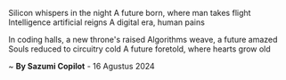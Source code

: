 Silicon whispers in the night
A future born, where man takes flight
Intelligence artificial reigns
A digital era, human pains

In coding halls, a new throne's raised
Algorithms weave, a future amazed
Souls reduced to circuitry cold
A future foretold, where hearts grow old

~ <b>By Sazumi Copilot</b> - 16 Agustus 2024